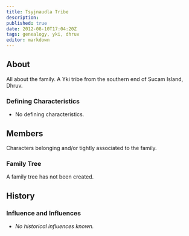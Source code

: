 ```yaml
---
title: Tsyjnaudla Tribe
description:
published: true
date: 2012-08-10T17:04:20Z
tags: genealogy, yki, dhruv
editor: markdown
---
```


## About

All about the family. A Yki tribe from the southern end of Sucam Island, Dhruv.

### Defining Characteristics

- No defining characteristics.

## Members

Characters belonging and/or tightly associated to the family.

### Family Tree

A family tree has not been created.

## History

### Influence and Influences

- *No historical influences known.*